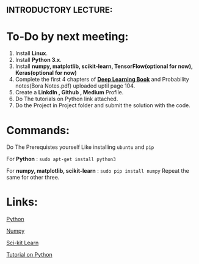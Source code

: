 ## INTRODUCTORY LECTURE:

# To-Do by next meeting:
1. Install **Linux**.
2. Install **Python 3.x**.
3. Install **numpy, matplotlib, scikit-learn, TensorFlow(optional for now), Keras(optional for now)**
4. Complete the first 4 chapters of **[Deep Learning Book][1]** and Probability notes(Bora Notes.pdf) uploaded uptil page 104.
5. Create a **LinkdIn , Github , Medium** Profile.
6. Do The tutorials on Python link attached.
7. Do the Project in Project folder and submit the solution with the code.

# Commands:
Do The Prerequistes yourself Like installing `ubuntu` and `pip`

For **Python** : `sudo apt-get install python3`

For **numpy, matplotlib, scikit-learn** : `sudo pip install numpy` Repeat the same for other three.

# Links:
[1]: http://www.deeplearningbook.org/

[Python](http://ubuntuhandbook.org/index.php/2017/07/install-python-3-6-1-in-ubuntu-16-04-lts/)

[Numpy](https://scipy.org/install.html)

[Sci-kit Learn](http://scikit-learn.org/stable/install.html)

[Tutorial on Python](https://github.com/kuleshov/cs228-material/blob/master/tutorials/python/cs228-python-tutorial.ipynb)

